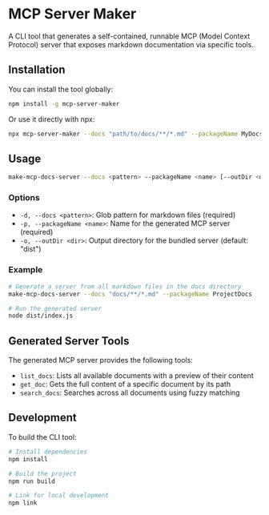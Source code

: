 # MCP Server Maker

A CLI tool that generates a self-contained, runnable MCP (Model Context Protocol) server that exposes markdown documentation via specific tools.

## Installation

You can install the tool globally:

```bash
npm install -g mcp-server-maker
```

Or use it directly with npx:

```bash
npx mcp-server-maker --docs "path/to/docs/**/*.md" --packageName MyDocsServer
```

## Usage

```bash
make-mcp-docs-server --docs <pattern> --packageName <name> [--outDir <dir>]
```

### Options

- `-d, --docs <pattern>`: Glob pattern for markdown files (required)
- `-p, --packageName <name>`: Name for the generated MCP server (required)
- `-o, --outDir <dir>`: Output directory for the bundled server (default: "dist")

### Example

```bash
# Generate a server from all markdown files in the docs directory
make-mcp-docs-server --docs "docs/**/*.md" --packageName ProjectDocs

# Run the generated server
node dist/index.js
```

## Generated Server Tools

The generated MCP server provides the following tools:

- `list_docs`: Lists all available documents with a preview of their content
- `get_doc`: Gets the full content of a specific document by its path
- `search_docs`: Searches across all documents using fuzzy matching

## Development

To build the CLI tool:

```bash
# Install dependencies
npm install

# Build the project
npm run build

# Link for local development
npm link
``` 